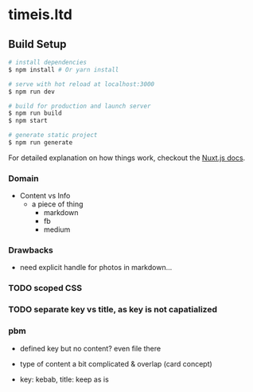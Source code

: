 # timeis.ltd

## Build Setup

``` bash
# install dependencies
$ npm install # Or yarn install

# serve with hot reload at localhost:3000
$ npm run dev

# build for production and launch server
$ npm run build
$ npm start

# generate static project
$ npm run generate
```

For detailed explanation on how things work, checkout the [Nuxt.js docs](https://github.com/nuxt/nuxt.js).


### Domain
- Content vs Info
  - a piece of thing
    - markdown
    - fb
    - medium

### Drawbacks
- need explicit handle for photos in markdown...

### TODO scoped CSS

### TODO separate key vs title, as key is not capatialized

### pbm
- defined key but no content? even file there
- type of content a bit complicated & overlap (card concept)

- key: kebab, title: keep as is
